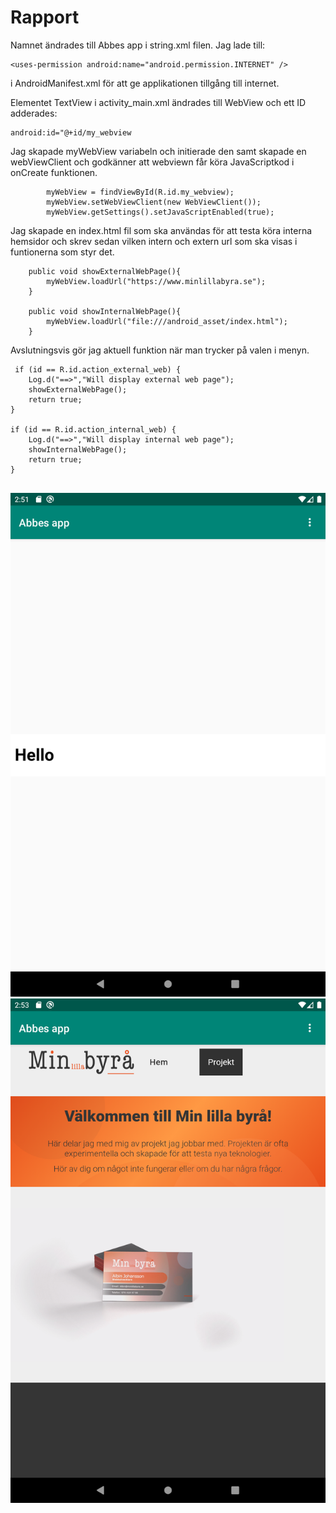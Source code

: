 
# Rapport

Namnet ändrades till Abbes app i string.xml filen. 
Jag lade till:
```
<uses-permission android:name="android.permission.INTERNET" />
```
i AndroidManifest.xml för att ge applikationen tillgång till 
internet. 

Elementet TextView i activity_main.xml ändrades till WebView och 
ett ID adderades:
```
android:id="@+id/my_webview
```

Jag skapade myWebView variabeln och initierade den samt skapade
en webViewClient och godkänner att webviewn får köra JavaScriptkod
i onCreate funktionen.

```
        myWebView = findViewById(R.id.my_webview);
        myWebView.setWebViewClient(new WebViewClient()); 
        myWebView.getSettings().setJavaScriptEnabled(true);
```

Jag skapade en index.html fil som ska användas för att testa köra 
interna hemsidor och skrev sedan vilken intern och extern url som 
ska visas i funtionerna som styr det.

```
    public void showExternalWebPage(){
        myWebView.loadUrl("https://www.minlillabyra.se");
    }

    public void showInternalWebPage(){
        myWebView.loadUrl("file:///android_asset/index.html");
    }
```

Avslutningsvis gör jag aktuell funktion när man trycker på
valen i menyn.

```
 if (id == R.id.action_external_web) {
    Log.d("==>","Will display external web page");
    showExternalWebPage();
    return true;
}

if (id == R.id.action_internal_web) {
    Log.d("==>","Will display internal web page");
    showInternalWebPage();
    return true;
}
   
```

![](InternalWebPage.png)
![](ExternalWebPage.png)

